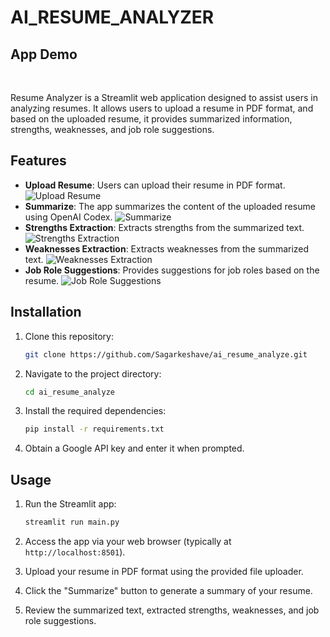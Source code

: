 # AI_RESUME_ANALYZER

## App Demo

</br>

Resume Analyzer is a Streamlit web application designed to assist users in analyzing resumes. It allows users to upload a resume in PDF format, and based on the uploaded resume, it provides summarized information, strengths, weaknesses, and job role suggestions.

## Features

- **Upload Resume**: Users can upload their resume in PDF format.
  ![Upload Resume](images/upload_resume.png)
- **Summarize**: The app summarizes the content of the uploaded resume using OpenAI Codex.
  ![Summarize](images/summarize.png)
- **Strengths Extraction**: Extracts strengths from the summarized text.
  ![Strengths Extraction](images/strengths.png)
- **Weaknesses Extraction**: Extracts weaknesses from the summarized text.
  ![Weaknesses Extraction](images/weaknesses.png)
- **Job Role Suggestions**: Provides suggestions for job roles based on the resume.
  ![Job Role Suggestions](images/job_role_suggestions.png)

## Installation

1. Clone this repository:

    ```bash
    git clone https://github.com/Sagarkeshave/ai_resume_analyze.git
    ```

2. Navigate to the project directory:

    ```bash
    cd ai_resume_analyze
    ```

3. Install the required dependencies:

    ```bash
    pip install -r requirements.txt
    ```

4. Obtain a Google API key and enter it when prompted.

## Usage

1. Run the Streamlit app:

    ```bash
    streamlit run main.py
    ```

2. Access the app via your web browser (typically at `http://localhost:8501`).

3. Upload your resume in PDF format using the provided file uploader.

4. Click the "Summarize" button to generate a summary of your resume.

5. Review the summarized text, extracted strengths, weaknesses, and job role suggestions.

